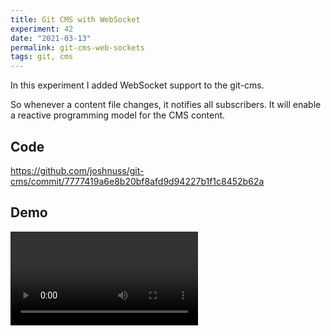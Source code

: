 ```yaml
---
title: Git CMS with WebSocket
experiment: 42
date: "2021-03-13"
permalink: git-cms-web-sockets
tags: git, cms
---
```


In this experiment I added WebSocket support to the git-cms.

So whenever a content file changes, it notifies all subscribers. It will enable a reactive programming model for the CMS content.

## Code

https://github.com/joshnuss/git-cms/commit/7777419a6e8b20bf8afd9d94227b1f1c8452b62a

## Demo

<video controls src="https://res.cloudinary.com/dzwnkx0mk/video/upload/v1615617025/1000experiments.dev/git-cms-ws_xkchvy.mp4"/>
